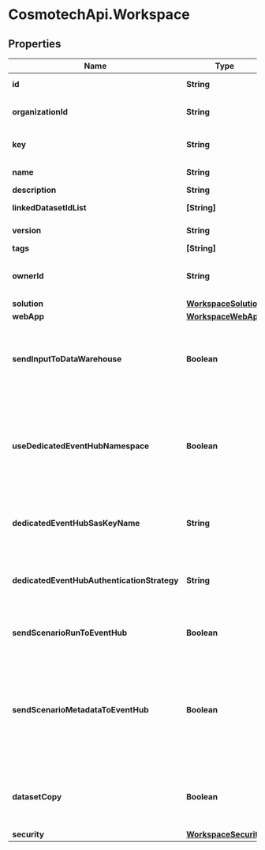 # CosmotechApi.Workspace

## Properties

Name | Type | Description | Notes
------------ | ------------- | ------------- | -------------
**id** | **String** | Workspace unique identifier generated by the API | [optional] [readonly] 
**organizationId** | **String** | Organization unique identifier under which the workspace resides | [optional] [readonly] 
**key** | **String** | technical key for resource name convention and version grouping. Must be unique | 
**name** | **String** | Workspace name. This name is display in the sample webApp | 
**description** | **String** | the Workspace description | [optional] 
**linkedDatasetIdList** | **[String]** | list of dataset linked to this dataset | [optional] 
**version** | **String** | the Workspace version MAJOR.MINOR.PATCH. | [optional] 
**tags** | **[String]** | the list of tags | [optional] 
**ownerId** | **String** | the user id which own this workspace. set by the API from Authentification service receved id | [optional] [readonly] 
**solution** | [**WorkspaceSolution**](WorkspaceSolution.md) |  | 
**webApp** | [**WorkspaceWebApp**](WorkspaceWebApp.md) |  | [optional] 
**sendInputToDataWarehouse** | **Boolean** | default setting for all Scenarios and Run Templates to set whether or not the Dataset values and the input parameters values are send to the DataWarehouse prior to the ScenarioRun | [optional] 
**useDedicatedEventHubNamespace** | **Boolean** | Set this property to true to use a dedicated Azure Event Hub Namespace for this Workspace. The Event Hub Namespace must be named \\&#39;&lt;organization_id\\&gt;-&lt;workspace_id\\&gt;\\&#39; (in lower case). This Namespace must also contain two Event Hubs named \\&#39;probesmeasures\\&#39; and \\&#39;scenariorun\\&#39;. | [optional] [default to false]
**dedicatedEventHubSasKeyName** | **String** | the Dedicated Event Hub SAS key name, default to RootManageSharedAccessKey. Use the /secret endpoint to set the key value | [optional] 
**dedicatedEventHubAuthenticationStrategy** | **String** | the Event Hub authentication strategy, SHARED_ACCESS_POLICY or TENANT_CLIENT_CREDENTIALS. Default to the one defined for the tenant. | [optional] 
**sendScenarioRunToEventHub** | **Boolean** | default setting for all Scenarios and Run Templates to set whether or not the ScenarioRun is send to the Event Hub | [optional] [default to true]
**sendScenarioMetadataToEventHub** | **Boolean** | Set this property to false to not send scenario metada to Azure Event Hub Namespace for this Workspace. The Event Hub Namespace must be named \\&#39;&lt;organization_id\\&gt;-&lt;workspace_id\\&gt;\\&#39; (in lower case). This Namespace must also contain two Event Hubs named \\&#39;scenariometadata\\&#39; and \\&#39;scenariorunmetadata\\&#39;. | [optional] [default to false]
**datasetCopy** | **Boolean** | Activate the copy of dataset on scenario creation, meaning that each scenario created in this workspace will make this copy. when false, scenario use directly the dataset specified. | [optional] [default to true]
**security** | [**WorkspaceSecurity**](WorkspaceSecurity.md) |  | [optional] 


